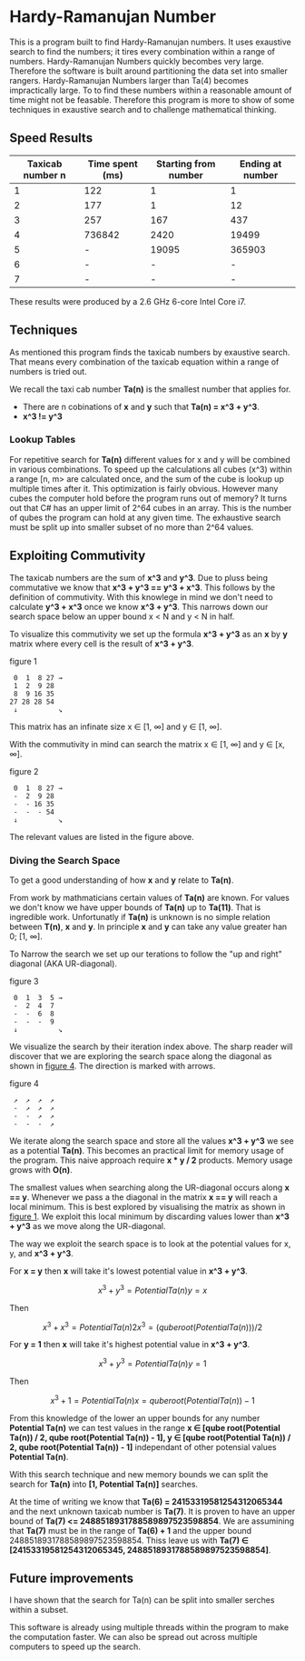 # Hardy-Ramanujan Number

This is a program built to find  Hardy-Ramanujan numbers. It uses exaustive search to find the numbers; it tires every combination within a range of numbers. Hardy-Ramanujan Numbers quickly becombes very large. Therefore the software is built around partitioning the data set into smaller rangers.
Hardy-Ramanujan Numbers larger than Ta(4) becomes impractically large. To to find these numbers within a reasonable amount of time might not be feasable. Therefore this program is more to show of some techniques in exaustive search and to challenge mathematical thinking.

## Speed Results

| Taxicab number n   | Time spent (ms)  | Starting from number  | Ending at number  |
|--------------------|------------------|-----------------------|-------------------|
| 1                  | 122              | 1                     | 1                 |
| 2                  | 177              | 1                     | 12                |
| 3                  | 257              | 167                   | 437               |
| 4                  | 736842           | 2420                  | 19499             |
| 5                  | -                | 19095                 | 365903            |
| 6                  | -                | -                     | -                 |
| 7                  | -                | -                     | -                 |

These results were produced by a 2.6 GHz 6-core Intel Core i7.

## Techniques

As mentioned this program finds the taxicab numbers by exaustive search. That means every combination of the taxicab equation within a range of numbers is tried out.

We recall the taxi cab number **Ta(n)** is the smallest number that applies for.

* There are n cobinations of **x** and **y** such that **Ta(n) = x^3 + y^3**.
* **x^3 != y^3**

### Lookup Tables

For repetitive search for **Ta(n)** different values for x and y will be combined in various combinations. To speed up the calculations all cubes (x^3) within a range [n, m> are calculated once, and the sum of the cube is lookup up multiple times after it. This optimization is fairly obvious. However many cubes the computer hold before the program runs out of memory? It turns out that C# has an upper limit of 2^64 cubes in an array. This is the number of qubes the program can hold at any given time. The exhaustive search must be split up into smaller subset of no more than 2^64 values.

## Exploiting Commutivity

The taxicab numbers are the sum of **x^3** and **y^3**. Due to pluss being commutative we know that **x^3 + y^3 == y^3 + x^3**. This follows by the definition of commutivity.
With this knowlege in mind we don't need to calculate **y^3 + x^3** once we know **x^3 + y^3**. This narrows down our search space below an upper bound x < N and y < N in half.

To visualize this commutivity we set up the formula **x^3 + y^3** as an **x** by **y** matrix where every cell is the result of **x^3 + y^3**.

<a id="figure-1">figure 1</a>
```text
 0  1  8 27 →
 1  2  9 28
 8  9 16 35
27 28 28 54
 ↓          ↘
```

This matrix has an infinate size x ∈ [1, ∞] and y ∈ [1, ∞].

With the commutivity in mind can search the matrix x ∈ [1, ∞] and y ∈ [x, ∞].

<a id="figure-2">figure 2</a>
```text
 0  1  8 27 →
 -  2  9 28
 -  - 16 35
 -  -  - 54
 ↓          ↘
```

The relevant values are listed in the figure above.

### Diving the Search Space

To get a good understanding of how **x** and **y** relate to **Ta(n)**.

From work by mathmaticians certain values of **Ta(n)** are known. For values we don't know we have upper bounds of **Ta(n)** up to **Ta(11)**. That is ingredible work.
Unfortunatly if **Ta(n)** is unknown is no simple relation between **T(n)**, **x** and **y**. In principle **x** and **y** can take any value greater han 0; [1, ∞].

To Narrow the search we set up our terations to follow the "up and right" diagonal (AKA UR-diagonal).

<a id="figure-3">figure 3</a>

```text
 0  1  3  5 →
 -  2  4  7
 -  -  6  8
 -  -  -  9
 ↓          ↘
```

We visualize the search by their iteration index above. The sharp reader will discover that we are exploring the search space along the diagonal as shown in [figure 4](#figure-4). The direction is marked with arrows.

<a id="figure-4">figure 4</a>

```text
 ↗  ↗  ↗  ↗
 -  ↗  ↗  ↗
 -  -  ↗  ↗
 -  -  -  ↗
```

We iterate along the search space and store all the values **x^3 + y^3** we see as a potential **Ta(n)**. This becomes an practical limit for memory usage of the program. This naive approach require **x * y / 2** products. Memory usage grows with **O(n)**.

The smallest values when searching along the UR-diagonal occurs along **x == y**. Whenever we pass a the diagonal in the matrix **x == y** will reach a local minimum. This is best explored by visualising the matrix as shown in [figure 1](#figure-1). We exploit this local minimum by discarding values lower than **x^3 + y^3** as we move along the UR-diagonal.

The way we exploit the search space is to look at the potential values for x, y, and **x^3 + y^3**.

For **x = y** then **x** will take it's lowest potential value in **x^3 + y^3**.

```math
x^3 + y^3 = Potential Ta(n)
y = x
```

Then

```math
x^3 + x^3 = Potential Ta(n)
2x^3 = (qube root(Potential Ta(n))) / 2
```

For **y = 1** then **x** will take it's highest potential value in **x^3 + y^3**.

```math
x^3 + y^3 = Potential Ta(n)
y = 1
```
Then
```math
x^3 + 1 = Potential Ta(n)
x = qube root(Potential Ta(n)) - 1
```

From this knowledge of the lower an upper bounds for any number **Potential Ta(n)** we can test values in the range **x ∈ [qube root(Potential Ta(n)) / 2, qube root(Potential Ta(n)) - 1], y ∈ [qube root(Potential Ta(n)) / 2, qube root(Potential Ta(n)) - 1]** independant of other potensial values **Potential Ta(n)**.

With this search technique and new memory bounds we can split the search for **Ta(n)** into **[1, Potential Ta(n)]** searches.

At the time of writing we know that **Ta(6) = 24153319581254312065344** and the next unknown taxicab number is **Ta(7)**. It is proven to have an upper bound of **Ta(7) <= 2488518931788589897523598854**.
We are assumining that **Ta(7)** must be in the range of **Ta(6) + 1** and the upper bound 2488518931788589897523598854. Thiss leave us with **Ta(7) ∈ [24153319581254312065345, 2488518931788589897523598854]**.


## Future improvements

I have shown that the search for Ta(n) can be split into smaller serches within a subset.

This software is already using multiple threads within the program to make the computation faster. We can also be spread out across multiple computers to speed up the search.
